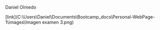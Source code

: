 Daniel Olmedo

[link](C:\Users\Daniel\Documents\Bootcamp_docs\Personal-WebPage-1\images\Imagen examen 3.png)